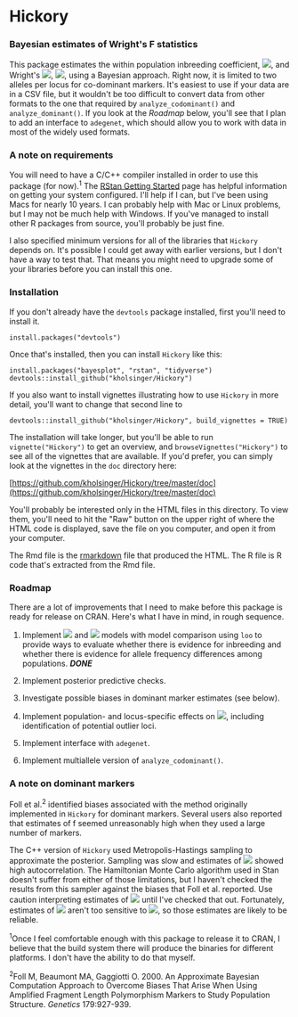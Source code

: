# Hickory

### Bayesian estimates of Wright's F statistics

This package estimates the within population inbreeding coefficient,
<img src="https://render.githubusercontent.com/render/math?math=f">,
and Wright's <img
src="https://render.githubusercontent.com/render/math?math=F_{ST}">,
<img
src="https://render.githubusercontent.com/render/math?math=\theta">,
using a Bayesian approach. Right now, it is limited to two alleles per
locus for co-dominant markers. It's easiest to use if your data are in
a CSV file, but it wouldn't be too difficult to convert data from
other formats to the one that required by `analyze_codominant()` and
`analyze_dominant()`. If you look at the _Roadmap_ below, you'll see
that I plan to add an interface to `adegenet`, which should allow you
to work with data in most of the widely used formats.

### A note on requirements

You will need to have a C/C++ compiler installed in order to use this
package (for now).<sup>1</sup> The
[RStan Getting Started](https://github.com/stan-dev/rstan/wiki/RStan-Getting-Started) page has helpful information on getting your system
configured. I'll help if I can, but I've been using Macs for nearly 10
years. I can probably help with Mac or Linux problems, but I may not
be much help with Windows. If you've managed to install other R
packages from source, you'll probably be just fine.

I also specified minimum versions for all of the libraries that `Hickory`
depends on. It's possible I could get away with earlier versions, but
I don't have a way to test that. That means you might need to upgrade
some of your libraries before you can install this one.

### Installation

If you don't already have the `devtools` package installed, first
you'll need to install it.

```
install.packages("devtools")
```

Once that's installed, then you can install `Hickory` like this:

```
install.packages("bayesplot", "rstan", "tidyverse")
devtools::install_github("kholsinger/Hickory")
```

If you also want to install vignettes illustrating how to use
`Hickory` in more detail, you'll want to change that second line to

```
devtools::install_github("kholsinger/Hickory", build_vignettes = TRUE)
```

The installation will take longer, but you'll be able to run
`vignette("Hickory")` to get an overview, and
`browseVignettes("Hickory")` to see all of the vignettes that are
available. If you'd prefer, you can simply look at the vignettes in
the `doc` directory here: 

[https://github.com/kholsinger/Hickory/tree/master/doc](https://github.com/kholsinger/Hickory/tree/master/doc)

You'll probably be interested only in the HTML files in this
directory. To view them, you'll need to hit the "Raw" button on the
upper right of where the HTML code is displayed, save the file on you
computer, and open it from your computer.

The Rmd file is the [rmarkdown](https://rmarkdown.rstudio.com/) file
that produced the HTML. The R file is R code that's extracted from
the Rmd file.

### Roadmap

There are a lot of improvements that I need to make before this
package is ready for release on CRAN. Here's what I have in mind, in
rough sequence. 

1. Implement <img
   src="https://render.githubusercontent.com/render/math?math=f=0">
   and 
   <img
   src="https://render.githubusercontent.com/render/math?math=\theta=0">
   models with model comparison using 
   `loo` to provide ways to evaluate whether there is evidence for
   inbreeding and whether there is evidence for allele frequency
   differences among populations. ***DONE***
   
2. Implement posterior predictive checks.
3. Investigate possible biases in dominant marker estimates (see
   below). 
4. Implement population- and locus-specific effects on <img
   src="https://render.githubusercontent.com/render/math?math=\theta">,
   including identification of potential outlier loci.
5. Implement interface with `adegenet`.
6. Implement multiallele version of `analyze_codominant()`.

### A note on dominant markers

Foll et al.<sup>2</sup> identified biases associated with the method
originally implemented in `Hickory` for dominant markers. Several
users also reported that estimates of f seemed unreasonably high when
they used a large number of markers. 

The C++ version of `Hickory` used Metropolis-Hastings sampling to
approximate the posterior. Sampling was slow and estimates of <img
src="https://render.githubusercontent.com/render/math?math=\theta">
showed high autocorrelation. The Hamiltonian Monte Carlo algorithm
used in Stan doesn't suffer from either of those limitations, but I
haven't checked the results from this sampler against the biases that
Foll et al. reported. Use caution interpreting estimates of <img
src="https://render.githubusercontent.com/render/math?math=f"> until
I've checked that out. Fortunately, estimates of <img
src="https://render.githubusercontent.com/render/math?math=\theta">
aren't too sensitive to <img
src="https://render.githubusercontent.com/render/math?math=f">, so
those estimates are likely to be reliable.


<sup>1</sup>Once I feel comfortable enough with this package to release it
    to CRAN, I believe that the build system there will produce the
    binaries for different platforms. I don't have the ability to do
    that myself.
    
<sup>2</sup>Foll M, Beaumont MA, Gaggiotti O. 2000. An Approximate
    Bayesian Computation Approach to Overcome Biases That Arise When
    Using Amplified Fragment Length Polymorphism Markers to Study
    Population Structure. <em>Genetics</em> 179:927-939.     
